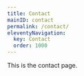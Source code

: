 ```yaml
---
title: Contact
mainID: contact
permalink: /contact/
eleventyNavigation:
  key: Contact
  order: 1000
---
```


This is the contact page. 